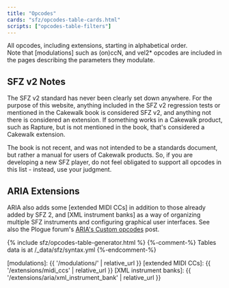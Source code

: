```yaml
---
title: "Opcodes"
cards: "sfz/opcodes-table-cards.html"
scripts: ["opcodes-table-filters"]
---
```

All opcodes, including extensions, starting in alphabetical order.\
Note that [modulations] such as (on)ccN, and vel2* opcodes are included
in the pages describing the parameters they modulate.

## SFZ v2 Notes

The SFZ v2 standard has never been clearly set down anywhere.
For the purpose of this website, anything included in the SFZ v2 regression
tests or mentioned in the Cakewalk book is considered SFZ v2, and anything
not there is considered an extension. If something works in a Cakewalk product,
such as Rapture, but is not mentioned in the book,
that's considered a Cakewalk extension.

The book is not recent, and was not intended to be a standards document, but rather
a manual for users of Cakewalk products. So, if you are developing a new SFZ player,
do not feel obligated to support all opcodes in this list - instead, use your judgment.

## ARIA Extensions

ARIA also adds some [extended MIDI CCs] in addition to those already added
by SFZ 2, and [XML instrument banks] as a way of organizing multiple
SFZ instruments and configuring graphical user interfaces.
See also the Plogue forum's [ARIA's Custom opcodes] post.

<div markdown="0">
{% include sfz/opcodes-table-generator.html %}
{%-comment-%} Tables data is at /_data/sfz/syntax.yml {%-endcomment-%}
</div>

[ARIA's Custom opcodes]: https://www.plogue.com/plgfrms/viewtopic.php?f=14&t=4389&sid=1499dd5d481dc9c02a51c57da3b11364
[modulations]:          {{ '/modulations/' | relative_url }}
[extended MIDI CCs]:    {{ '/extensions/midi_ccs' | relative_url }}
[XML instrument banks]: {{ '/extensions/aria/xml_instrument_bank' | relative_url }}
